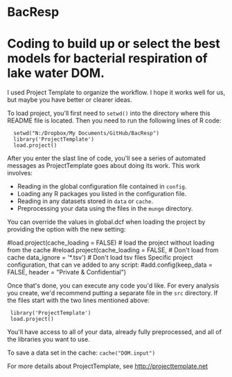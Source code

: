 # BacResp
# Coding to build up or select the best models for bacterial respiration of lake water DOM.

I used Project Template to organize the workflow. I hope it works well for us, but maybe you have better or clearer ideas. 

To load project, you'll first need to `setwd()` into the directory where this README file is located. Then you need to run the following 
lines of R code:
```
  setwd("N:/Dropbox/My Documents/GitHub/BacResp")
  library('ProjectTemplate')
  load.project()
```
After you enter the slast line of code, you'll see a series of automated
messages as ProjectTemplate goes about doing its work. This work involves:
* Reading in the global configuration file contained in `config`.
* Loading any R packages you listed in the configuration file.
* Reading in any datasets stored in `data` or `cache`.
* Preprocessing your data using the files in the `munge` directory.

You can override the values in global.dcf when loading the project by providing the option with the new setting:

#load.project(cache_loading = FALSE) # load the project without loading from the cache
#reload.project(cache_loading = FALSE, # Don't load from cache
                 data_ignore = '*.tsv') # Don't load tsv files
Specific project configuration, that can ve added to any script:
#add.config(keep_data = FALSE, header = "Private & Confidential")

Once that's done, you can execute any code you'd like. For every analysis
you create, we'd recommend putting a separate file in the `src` directory.
If the files start with the two lines mentioned above:
```
 library('ProjectTemplate')
 load.project()
```
You'll have access to all of your data, already fully preprocessed, and
all of the libraries you want to use.

To save a data set in the cache:
`cache("DOM.input")`

For more details about ProjectTemplate, see http://projecttemplate.net
